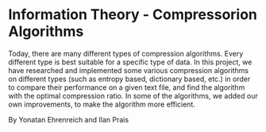 # Information Theory -  Compressorion Algorithms
Today, there are many different types of compression algorithms. Every different type is best suitable for a specific type of data. In this project, we have researched and implemented some various compression algorithms on different types (such as entropy based, dictionary based, etc.) in order to compare their performance on a given text file, and find the algorithm with the optimal compression ratio. In some of the algorithms, we added our own improvements, to make the algorithm more efficient.


By Yonatan Ehrenreich and Ilan Prais
